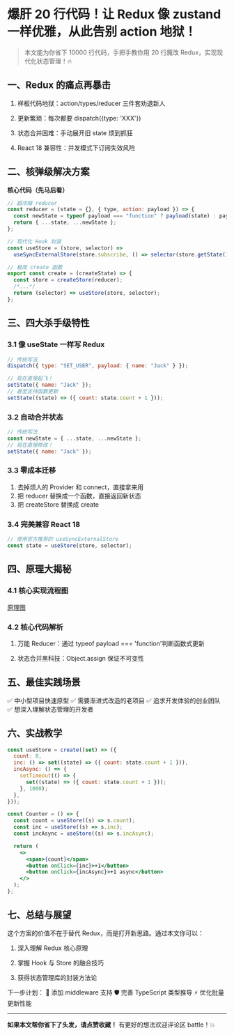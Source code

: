 # 爆肝 20 行代码！让 Redux 像 zustand 一样优雅，从此告别 action 地狱！

> 本文能为你省下 10000 行代码，手把手教你用 20 行魔改 Redux，实现现代化状态管理！🔥

## 一、Redux 的痛点再暴击

1. 样板代码地狱：action/types/reducer 三件套劝退新人

2. 更新繁琐：每次都要 dispatch({type: 'XXX'})

3. 状态合并困难：手动展开旧 state 烦到抓狂

4. React 18 兼容性：并发模式下订阅失效风险

## 二、核弹级解决方案

**核心代码（先马后看）**

```javascript
// 超浓缩 reducer
const reducer = (state = {}, { type, action: payload }) => {
  const newState = typeof payload === "function" ? payload(state) : payload;
  return { ...state, ...newState };
};

// 现代化 Hook 封装
const useStore = (store, selector) =>
  useSyncExternalStore(store.subscribe, () => selector(store.getState()));

// 极简 create 函数
export const create = (createState) => {
  const store = createStore(reducer);
  /*...*/
  return (selector) => useStore(store, selector);
};
```

## 三、四大杀手级特性

### 3.1 像 useState 一样写 Redux

```jsx
// 传统写法
dispatch({ type: "SET_USER", payload: { name: "Jack" } });

// 现在直接起飞！
setState({ name: "Jack" });
// 甚至支持函数更新
setState((state) => ({ count: state.count + 1 }));
```

### 3.2 自动合并状态

```jsx
// 传统写法
const newState = { ...state, ...newState };
// 现在直接修改！
setState({ name: "Jack" });
```

### 3.3 零成本迁移

1. 去掉烦人的 Provider 和 connect，直接拿来用
2. 把 reducer 替换成一个函数，直接返回新状态
3. 把 createStore 替换成 create

### 3.4 完美兼容 React 18

```jsx
// 使用官方推荐的 useSyncExternalStore
const state = useStore(store, selector);
```

## 四、原理大揭秘

### 4.1 核心实现流程图

[原理图](./yuanlitu.png)

### 4.2 核心代码解析

1. 万能 Reducer：通过 typeof payload === 'function'判断函数式更新

2. 状态合并黑科技：Object.assign 保证不可变性

## 五、最佳实践场景

✅ 中小型项目快速原型
✅ 需要渐进式改造的老项目
✅ 追求开发体验的创业团队
✅ 想深入理解状态管理的开发者

## 六、实战教学

```jsx
const useStore = create((set) => ({
  count: 0,
  inc: () => set((state) => ({ count: state.count + 1 })),
  incAsync: () => {
    setTimeout(() => {
      set((state) => ({ count: state.count + 1 }));
    }, 1000);
  },
}));

const Counter = () => {
  const count = useStore((s) => s.count);
  const inc = useStore((s) => s.inc);
  const incAsync = useStore((s) => s.incAsync);

  return (
    <>
      <span>{count}</span>
      <button onClick={inc}>+1</button>
      <button onClick={incAsync}>+1 async</button>
    </>
  );
};
```

## 七、总结与展望

这个方案的价值不在于替代 Redux，而是打开新思路。通过本文你可以：

1. 深入理解 Redux 核心原理

2. 掌握 Hook 与 Store 的融合技巧

3. 获得状态管理库的封装方法论

下一步计划：
🚀 添加 middleware 支持
🛡 完善 TypeScript 类型推导
⚡ 优化批量更新性能

---

**如果本文帮你省下了头发，请点赞收藏！** 有更好的想法欢迎评论区 battle！💥
